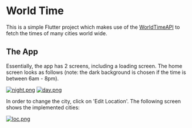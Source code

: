 # World Time

This is a simple Flutter project which makes use of the [WorldTimeAPI](https://worldtimeapi.org/) to fetch the times of many cities world wide.

## The App

Essentially, the app has 2 screens, including a loading screen. The home screen looks as follows (note: the dark background is chosen if the time is between 6am - 8pm).

[![night.png](https://i.postimg.cc/Bb9Ljrzn/night.png)](https://postimg.cc/R6dV8D9k)
[![day.png](https://i.postimg.cc/3NXymLMC/day.png)](https://postimg.cc/dZ0tKjVL)

In order to change the city, click on 'Edit Location'. The following screen shows the implemented cities:

[![loc.png](https://i.postimg.cc/V6b0LfDh/loc.png)](https://postimg.cc/5Yb2sVc5)
